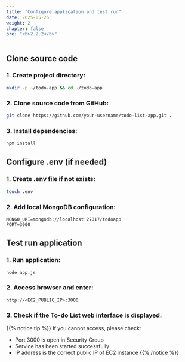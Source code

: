 ```yaml
---
title: "Configure application and test run"
date: 2025-05-25
weight: 2
chapter: false
pre: "<b>2.2.2</b>"
---
```


## Clone source code

### 1. Create project directory:

```bash
mkdir -p ~/todo-app && cd ~/todo-app
```

### 2. Clone source code from GitHub:

```bash
git clone https://github.com/your-username/todo-list-app.git .
```

### 3. Install dependencies:

```bash
npm install
```

## Configure .env (if needed)

### 1. Create .env file if not exists:

```bash
touch .env
```

### 2. Add local MongoDB configuration:

```env
MONGO_URI=mongodb://localhost:27017/todoapp
PORT=3000
```

## Test run application

### 1. Run application:

```bash
node app.js
```

### 2. Access browser and enter:

```
http://<EC2_PUBLIC_IP>:3000
```

### 3. Check if the To-do List web interface is displayed.

{{% notice tip %}}
If you cannot access, please check:
- Port 3000 is open in Security Group
- Service has been started successfully
- IP address is the correct public IP of EC2 instance
{{% /notice %}}

